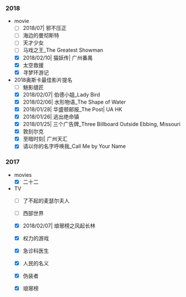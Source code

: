 ### 2018

- movie
    - [ ] 2018/07| 邪不压正
    - [ ] 海边的曼彻斯特
    - [ ] 天才少女
    - [ ] 马戏之王_The Greatest Showman
    - [x] 2018/02/10| 猫妖传| 广州番禺
    - [x] 太空救援
    - [x] 寻梦环游记

- 2018奥斯卡最佳影片提名
    - [ ] 魅影缝匠
    - [x] 2018/02/07| 伯德小姐_Lady Bird
    - [x] 2018/02/06| 水形物语_The Shape of Water
    - [x] 2018/01/28| 华盛顿邮报_The Post| UA HK
    - [x] 2018/01/26| 逃出绝命镇
    - [x] 2018/01/25| 三个广告牌_Three Billboard Outside Ebbing, Missouri
    - [x] 敦刻尔克
    - [x] 至暗时刻| 广州天汇
    - [x] 请以你的名字呼唤我_Call Me by Your Name

### 2017

- movies
    - [x] 二十二

- TV
    - [ ] 了不起的麦瑟尔夫人
    - [ ] 西部世界
    - [x] 2018/02/07| 琅琊榜之风起长林
    - [x] 权力的游戏
    - [x] 急诊科医生
    - [x] 人民的名义
    - [x] 伪装者
    - [x] 琅琊榜

